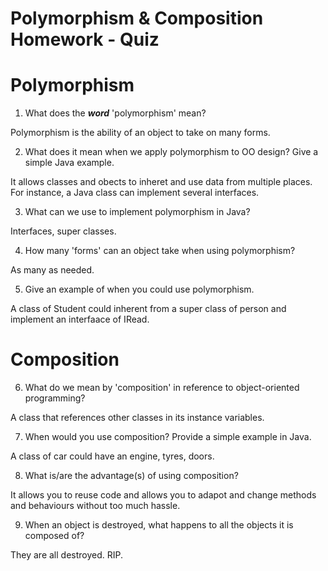 # Polymorphism & Composition Homework - Quiz

# Polymorphism

1. What does the ___word___ 'polymorphism' mean?

Polymorphism is the ability of an object to take on many forms.

2. What does it mean when we apply polymorphism to OO design? Give a simple Java example.

It allows classes and obects to inheret and use data from multiple places. For instance, a Java class can implement several interfaces.

3. What can we use to implement polymorphism in Java?

Interfaces, super classes.

4. How many 'forms' can an object take when using polymorphism?

As many as needed.

5. Give an example of when you could use polymorphism.

A class of Student could inherent from a super class of person and implement an interfaace of IRead.



# Composition

6. What do we mean by 'composition' in reference to object-oriented programming?

A class that references other classes in its instance variables.

7. When would you use composition? Provide a simple example in Java.

A class of car could have an engine, tyres, doors. 

8. What is/are the advantage(s) of using composition?

It allows you to reuse code and allows you to adapot and change methods and behaviours without too much hassle.

9. When an object is destroyed, what happens to all the objects it is composed of?

They are all destroyed. RIP.

